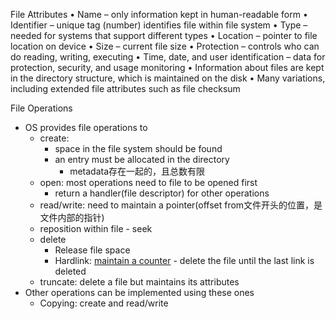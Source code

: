 File Attributes
• Name – only information kept in human-readable form
• Identifier – unique tag (number) identifies file within file system
• Type – needed for systems that support different types
• Location – pointer to file location on device
• Size – current file size
• Protection – controls who can do reading, writing, executing
• Time, date, and user identification – data for protection, security, and usage
monitoring
• Information about files are kept in the directory structure, which is maintained on the disk
• Many variations, including extended file attributes such as file checksum



File Operations

* OS provides file operations to
    * create:
        * space in the file system should be found
        * an entry must be allocated in the directory
            * metadata存在一起的，且总数有限
    * open: most operations need to file to be opened first
        * return a handler(file descriptor) for other operations
    * read/write: need to maintain a pointer(offset from文件开头的位置，是文件内部的指针)
    * reposition within file - seek
    * delete
        * Release file space
        * Hardlink: <u>maintain a counter</u> - delete the file until the
            last link is deleted
    * truncate: delete a file but maintains its attributes
* Other operations can be implemented using these ones
    * Copying: create and read/write

